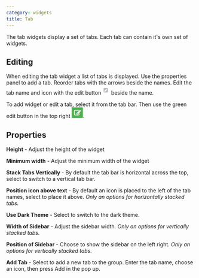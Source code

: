```yaml
---
category: widgets
title: Tab
---
```


The tab widgets display a set of tabs. Each tab can contain it's own set of widgets.

## Editing

When editing the tab widget a list of tabs is displayed. Use the properties panel to add a tab. Reorder tabs with the arrows beside the names. Edit the tab name and icon with the edit button ![](images/editName.png) beside the name.

To add widget or edit a tab, select it from the tab bar. Then use the green edit button in the top right ![](images/editWidget.png).

## Properties

**Height** - Adjust the height of the widget

**Minimum width** - Adjust the minimum width of the widget

**Stack Tabs Vertically** - By default the tab bar is horizontal across the top, select to switch to a vertical tab bar.

**Position icon above text** - By default an icon is placed to the left of the tab names, select to place it above. _Only an options for horizontally stacked tabs._

**Use Dark Theme** - Select to switch to the dark theme.

**Width of Sidebar** - Adjust the sidebar width. _Only an options for vertically stacked tabs._

**Position of Sidebar** - Choose to show the sidebar on the left right. _Only an options for vertically stacked tabs._

**Add Tab** - Select to add a new tab to the group. Enter the tab name, choose an icon, then press Add in the pop up.
